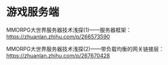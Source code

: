 # 游戏服务端

MMORPG大世界服务器技术浅探(1)——服务器框架：https://zhuanlan.zhihu.com/p/266573590

MMORPG大世界服务器技术浅探(2)——带负载均衡的网关链接层：https://zhuanlan.zhihu.com/p/267670428

